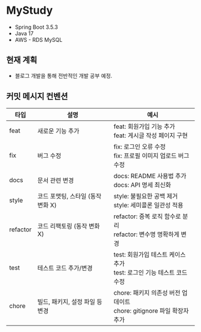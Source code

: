 # MyStudy
- Spring Boot 3.5.3
- Java 17
- AWS - RDS MySQL

## 현재 계획
- 블로그 개발을 통해 전반적인 개발 공부 예정.

## 커밋 메시지 컨벤션
| 타입      | 설명                               | 예시                               |
|-----------|------------------------------------|----------------------------------|
| feat      | 새로운 기능 추가                   | feat: 회원가입 기능 추가<br>feat: 게시글 작성 페이지 구현 |
| fix       | 버그 수정                          | fix: 로그인 오류 수정<br>fix: 프로필 이미지 업로드 버그 수정 |
| docs      | 문서 관련 변경                    | docs: README 사용법 추가<br>docs: API 명세 최신화         |
| style     | 코드 포맷팅, 스타일 (동작 변화 X)  | style: 불필요한 공백 제거<br>style: 세미콜론 일관성 적용   |
| refactor  | 코드 리팩토링 (동작 변화 X)        | refactor: 중복 로직 함수로 분리<br>refactor: 변수명 명확하게 변경 |
| test      | 테스트 코드 추가/변경              | test: 회원가입 테스트 케이스 추가<br>test: 로그인 기능 테스트 코드 수정 |
| chore     | 빌드, 패키지, 설정 파일 등 변경    | chore: 패키지 의존성 버전 업데이트<br>chore: gitignore 파일 확장자 추가 |